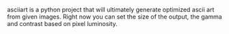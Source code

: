 asciiart is a python project that will ultimately generate optimized ascii art from
given images. Right now you can set the size of the output, the gamma and contrast based 
on pixel luminosity. 

